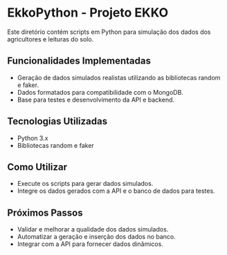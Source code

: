 # EkkoPython - Projeto EKKO

Este diretório contém scripts em Python para simulação dos dados dos agricultores e leituras do solo.

## Funcionalidades Implementadas

- Geração de dados simulados realistas utilizando as bibliotecas random e faker.
- Dados formatados para compatibilidade com o MongoDB.
- Base para testes e desenvolvimento da API e backend.

## Tecnologias Utilizadas

- Python 3.x
- Bibliotecas random e faker

## Como Utilizar

- Execute os scripts para gerar dados simulados.
- Integre os dados gerados com a API e o banco de dados para testes.

## Próximos Passos

- Validar e melhorar a qualidade dos dados simulados.
- Automatizar a geração e inserção dos dados no banco.
- Integrar com a API para fornecer dados dinâmicos.
